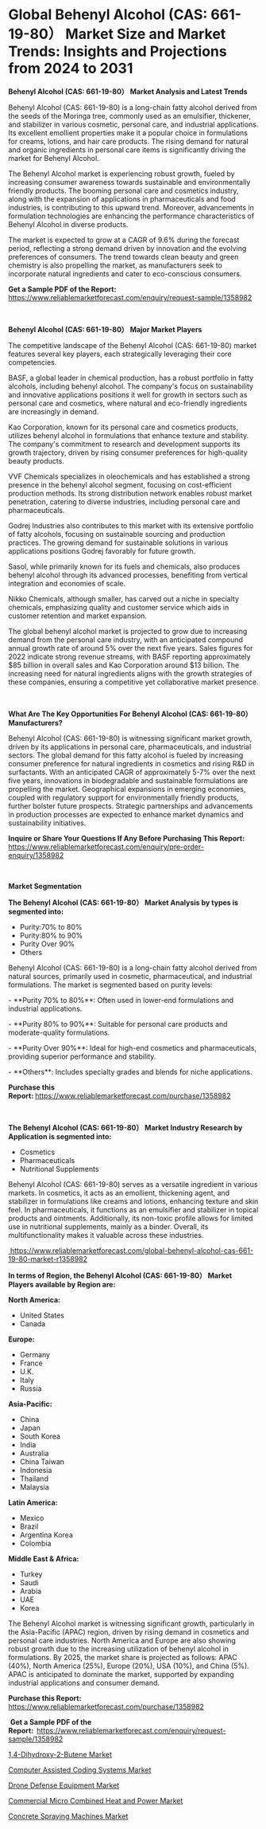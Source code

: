 <p><h1>Global Behenyl Alcohol (CAS: 661-19-80） Market Size and Market Trends: Insights and Projections from 2024 to 2031</h1></p><p><strong>Behenyl Alcohol (CAS: 661-19-80） Market Analysis and Latest Trends</strong></p>
<p><p>Behenyl Alcohol (CAS: 661-19-80) is a long-chain fatty alcohol derived from the seeds of the Moringa tree, commonly used as an emulsifier, thickener, and stabilizer in various cosmetic, personal care, and industrial applications. Its excellent emollient properties make it a popular choice in formulations for creams, lotions, and hair care products. The rising demand for natural and organic ingredients in personal care items is significantly driving the market for Behenyl Alcohol.</p><p>The Behenyl Alcohol market is experiencing robust growth, fueled by increasing consumer awareness towards sustainable and environmentally friendly products. The booming personal care and cosmetics industry, along with the expansion of applications in pharmaceuticals and food industries, is contributing to this upward trend. Moreover, advancements in formulation technologies are enhancing the performance characteristics of Behenyl Alcohol in diverse products.</p><p>The market is expected to grow at a CAGR of 9.6% during the forecast period, reflecting a strong demand driven by innovation and the evolving preferences of consumers. The trend towards clean beauty and green chemistry is also propelling the market, as manufacturers seek to incorporate natural ingredients and cater to eco-conscious consumers.</p></p>
<p><strong>Get a Sample PDF of the Report:&nbsp;</strong> <a href="https://www.reliablemarketforecast.com/enquiry/request-sample/1358982?utm_campaign=1833&utm_medium=2&utm_source=Github&utm_content=ia&utm_term=05122024&utm_id=behenyl-alcohol-cas-661-19-80">https://www.reliablemarketforecast.com/enquiry/request-sample/1358982</a></p>
<p>&nbsp;</p>
<p><strong>Behenyl Alcohol (CAS: 661-19-80） Major Market Players</strong></p>
<p><p>The competitive landscape of the Behenyl Alcohol (CAS: 661-19-80) market features several key players, each strategically leveraging their core competencies. </p><p>BASF, a global leader in chemical production, has a robust portfolio in fatty alcohols, including behenyl alcohol. The company's focus on sustainability and innovative applications positions it well for growth in sectors such as personal care and cosmetics, where natural and eco-friendly ingredients are increasingly in demand. </p><p>Kao Corporation, known for its personal care and cosmetics products, utilizes behenyl alcohol in formulations that enhance texture and stability. The company's commitment to research and development supports its growth trajectory, driven by rising consumer preferences for high-quality beauty products.</p><p>VVF Chemicals specializes in oleochemicals and has established a strong presence in the behenyl alcohol segment, focusing on cost-efficient production methods. Its strong distribution network enables robust market penetration, catering to diverse industries, including personal care and pharmaceuticals.</p><p>Godrej Industries also contributes to this market with its extensive portfolio of fatty alcohols, focusing on sustainable sourcing and production practices. The growing demand for sustainable solutions in various applications positions Godrej favorably for future growth.</p><p>Sasol, while primarily known for its fuels and chemicals, also produces behenyl alcohol through its advanced processes, benefiting from vertical integration and economies of scale. </p><p>Nikko Chemicals, although smaller, has carved out a niche in specialty chemicals, emphasizing quality and customer service which aids in customer retention and market expansion.</p><p>The global behenyl alcohol market is projected to grow due to increasing demand from the personal care industry, with an anticipated compound annual growth rate of around 5% over the next five years. Sales figures for 2022 indicate strong revenue streams, with BASF reporting approximately $85 billion in overall sales and Kao Corporation around $13 billion. The increasing need for natural ingredients aligns with the growth strategies of these companies, ensuring a competitive yet collaborative market presence.</p></p>
<p>&nbsp;</p>
<p><strong>What Are The Key Opportunities For Behenyl Alcohol (CAS: 661-19-80） Manufacturers?</strong></p>
<p><p>Behenyl Alcohol (CAS: 661-19-80) is witnessing significant market growth, driven by its applications in personal care, pharmaceuticals, and industrial sectors. The global demand for this fatty alcohol is fueled by increasing consumer preference for natural ingredients in cosmetics and rising R&D in surfactants. With an anticipated CAGR of approximately 5-7% over the next five years, innovations in biodegradable and sustainable formulations are propelling the market. Geographical expansions in emerging economies, coupled with regulatory support for environmentally friendly products, further bolster future prospects. Strategic partnerships and advancements in production processes are expected to enhance market dynamics and sustainability initiatives.</p></p>
<p><strong>Inquire or Share Your Questions If Any Before Purchasing This Report:</strong> <a href="https://www.reliablemarketforecast.com/enquiry/pre-order-enquiry/1358982?utm_campaign=1833&utm_medium=2&utm_source=Github&utm_content=ia&utm_term=05122024&utm_id=behenyl-alcohol-cas-661-19-80">https://www.reliablemarketforecast.com/enquiry/pre-order-enquiry/1358982</a></p>
<p>&nbsp;</p>
<p><strong>Market Segmentation</strong></p>
<p><strong>The Behenyl Alcohol (CAS: 661-19-80） Market Analysis by types is segmented into:</strong></p>
<p><ul><li>Purity:70% to 80%</li><li>Purity:80% to 90%</li><li>Purity Over 90%</li><li>Others</li></ul></p>
<p><p>Behenyl Alcohol (CAS: 661-19-80) is a long-chain fatty alcohol derived from natural sources, primarily used in cosmetic, pharmaceutical, and industrial formulations. The market is segmented based on purity levels: </p><p>- **Purity 70% to 80%**: Often used in lower-end formulations and industrial applications. </p><p>- **Purity 80% to 90%**: Suitable for personal care products and moderate-quality formulations.</p><p>- **Purity Over 90%**: Ideal for high-end cosmetics and pharmaceuticals, providing superior performance and stability. </p><p>- **Others**: Includes specialty grades and blends for niche applications.</p></p>
<p><strong>Purchase this Report:&nbsp;</strong><a href="https://www.reliablemarketforecast.com/purchase/1358982?utm_campaign=1833&utm_medium=2&utm_source=Github&utm_content=ia&utm_term=05122024&utm_id=behenyl-alcohol-cas-661-19-80">https://www.reliablemarketforecast.com/purchase/1358982</a></p>
<p>&nbsp;</p>
<p><strong>The Behenyl Alcohol (CAS: 661-19-80） Market Industry Research by Application is segmented into:</strong></p>
<p><ul><li>Cosmetics</li><li>Pharmaceuticals</li><li>Nutritional Supplements</li></ul></p>
<p><p>Behenyl Alcohol (CAS: 661-19-80) serves as a versatile ingredient in various markets. In cosmetics, it acts as an emollient, thickening agent, and stabilizer in formulations like creams and lotions, enhancing texture and skin feel. In pharmaceuticals, it functions as an emulsifier and stabilizer in topical products and ointments. Additionally, its non-toxic profile allows for limited use in nutritional supplements, mainly as a binder. Overall, its multifunctionality makes it valuable across these industries.</p></p>
<p><a href="https://www.reliablemarketforecast.com/global-behenyl-alcohol-cas-661-19-80-market-r1358982?utm_campaign=1833&utm_medium=2&utm_source=Github&utm_content=ia&utm_term=05122024&utm_id=behenyl-alcohol-cas-661-19-80">&nbsp;https://www.reliablemarketforecast.com/global-behenyl-alcohol-cas-661-19-80-market-r1358982</a></p>
<p><strong>In terms of Region, the Behenyl Alcohol (CAS: 661-19-80） Market Players available by Region are:</strong></p>
<p>
    <p> <strong> North America: </strong>
        <ul>
            <li>United States</li>
            <li>Canada</li>
        </ul>
        </p> 
    <p> <strong> Europe: </strong>
        <ul>
            <li>Germany</li>
            <li>France</li>
            <li>U.K.</li>
            <li>Italy</li>
            <li>Russia</li>
        </ul>
        </p> 
    <p> <strong> Asia-Pacific: </strong>
        <ul>
            <li>China</li>
            <li>Japan</li>
            <li>South Korea</li>
            <li>India</li>
            <li>Australia</li>
            <li>China Taiwan</li>
            <li>Indonesia</li>
            <li>Thailand</li>
            <li>Malaysia</li>
        </ul>
        </p> 
    <p> <strong> Latin America: </strong>
        <ul>
            <li>Mexico</li>
            <li>Brazil</li>
            <li>Argentina Korea</li>
            <li>Colombia</li>
        </ul>
        </p> 
    <p> <strong> Middle East & Africa: </strong>
        <ul>
            <li>Turkey</li>
            <li>Saudi</li>
            <li>Arabia</li>
            <li>UAE</li>
            <li>Korea</li>
        </ul>
    </p>
    </p>
<p><p>The Behenyl Alcohol market is witnessing significant growth, particularly in the Asia-Pacific (APAC) region, driven by rising demand in cosmetics and personal care industries. North America and Europe are also showing robust growth due to the increasing utilization of behenyl alcohol in formulations. By 2025, the market share is projected as follows: APAC (40%), North America (25%), Europe (20%), USA (10%), and China (5%). APAC is anticipated to dominate the market, supported by expanding industrial applications and consumer demand.</p></p>
<p><strong>Purchase this Report: </strong><a href="https://www.reliablemarketforecast.com/purchase/1358982?utm_campaign=1833&utm_medium=2&utm_source=Github&utm_content=ia&utm_term=05122024&utm_id=behenyl-alcohol-cas-661-19-80">https://www.reliablemarketforecast.com/purchase/1358982</a></p>
<p>&nbsp;<strong>Get a Sample PDF of the Report:&nbsp;&nbsp;</strong><a href="https://www.reliablemarketforecast.com/enquiry/request-sample/1358982?utm_campaign=1833&utm_medium=2&utm_source=Github&utm_content=ia&utm_term=05122024&utm_id=behenyl-alcohol-cas-661-19-80">https://www.reliablemarketforecast.com/enquiry/request-sample/1358982</a></p>
<p><strong></strong></p>
<p><p><a href="https://github.com/FassouRP/Market-Research-Report-List-6/blob/main/14-dihydroxy-2-butene-market.md?utm_campaign=1833&utm_medium=2&utm_source=Github&utm_content=ia&utm_term=05122024&utm_id=behenyl-alcohol-cas-661-19-80">1,4-Dihydroxy-2-Butene Market</a></p><p><a href="https://www.linkedin.com/pulse/outlook-computer-assisted-coding-systems-market-2024-2031-detailed-xozhe?utm_campaign=1833&utm_medium=2&utm_source=Github&utm_content=ia&utm_term=05122024&utm_id=behenyl-alcohol-cas-661-19-80">Computer Assisted Coding Systems Market</a></p><p><a href="https://issuu.com/reportprime-2/docs/drone-defense-equipment-market-size-2030.pptx?utm_campaign=1833&utm_medium=2&utm_source=Github&utm_content=ia&utm_term=05122024&utm_id=behenyl-alcohol-cas-661-19-80">Drone Defense Equipment Market</a></p><p><a href="https://issuu.com/reportprime-2/docs/commercial-micro-combined-heat-and-power-market-si?utm_campaign=1833&utm_medium=2&utm_source=Github&utm_content=ia&utm_term=05122024&utm_id=behenyl-alcohol-cas-661-19-80">Commercial Micro Combined Heat and Power Market</a></p><p><a href="https://www.linkedin.com/pulse/future-growth-concrete-spraying-machines-market-5-cagr-2024-wemgf?utm_campaign=1833&utm_medium=2&utm_source=Github&utm_content=ia&utm_term=05122024&utm_id=behenyl-alcohol-cas-661-19-80">Concrete Spraying Machines Market</a></p></p>